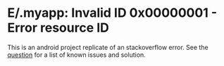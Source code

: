 E/.myapp: Invalid ID 0x00000001 - Error resource ID 
=======

This is an android project replicate of an stackoverflow error. 
See the [question](https://stackoverflow.com/questions/64714292/e-myapp-invalid-id-0x00000002-error-resource-id) for a list of known issues and solution. 
